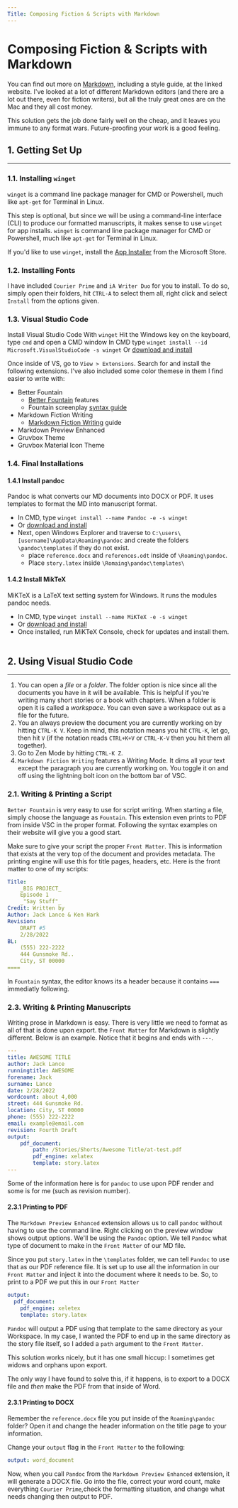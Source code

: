 ```yaml
---
Title: Composing Fiction & Scripts with Markdown
---
```

# Composing Fiction & Scripts with Markdown

You can find out more on [Markdown], including a style guide, at the linked website. I've looked at a lot of different Markdown editors (and there are a lot out there, even for fiction writers), but all the truly great ones are on the Mac and they all cost money.

This solution gets the job done fairly well on the cheap, and it leaves you immune to any format wars. Future-proofing your work is a good feeling.

## 1. Getting Set Up
---------------------

### 1.1. Installing `winget`

`winget` is a command line package manager for CMD or Powershell, much like `apt-get` for Terminal in Linux.

This step is optional, but since we will be using a command-line interface (CLI) to produce our formatted manuscripts, it makes sense to use  `winget` for app installs. `winget` is command line package manager for CMD or Powershell, much like `apt-get` for Terminal in Linux.

If you'd like to use `winget`, install the [App Installer] from the Microsoft Store.
&nbsp;
### 1.2. Installing Fonts

I have included `Courier Prime` and `iA Writer Duo` for you to install. To do so, simply open their folders, hit `CTRL-A` to select them all, right click and select `Install` from the options given.
&nbsp;
### 1.3. Visual Studio Code

Install Visual Studio Code With `winget`
Hit the Windows key on the keyboard, type `cmd` and open a CMD window
In CMD type `winget install --id Microsoft.VisualStudioCode -s winget`
Or [download and install][1]

Once inside of VS, go to `View > Extensions`. Search for and install the following extensions. I've also included some color themese in them I find easier to write with:

- Better Fountain
  - [Better Fountain] features
  - Fountain screenplay [syntax guide]
- Markdown Fiction Writing
  - [Markdown Fiction Writing] guide
- Markdown Preview Enhanced
- Gruvbox Theme
- Gruvbox Material Icon Theme
&nbsp;
### 1.4. Final Installations

#### 1.4.1  Install pandoc

Pandoc is what converts our MD documents into DOCX or PDF. It uses templates to format the MD into manuscript format.

- In CMD, type `winget install --name Pandoc -e -s winget`
- Or [download and install][2]
- Next, open Windows Explorer and traverse to `C:\users\[username]\AppData\Roaming\pandoc` and create the folders `\pandoc\templates` if they do not exist.
    - place `reference.docx` and `references.odt` inside of `\Roaming\pandoc`. 
    - Place `story.latex` inside `\Romaing\pandoc\templates\`
  
#### 1.4.2 Install MikTeX

MiKTeX is a LaTeX text setting system for Windows. It runs the modules pandoc needs.

- In CMD, type `winget install --name MiKTeX -e -s winget`
- Or [download and install][3]
- Once installed, run MiKTeX Console, check for updates and install them.
&nbsp;
&nbsp;
## 2. Using Visual Studio Code
------------------------------

1. You can open a *file* or a *folder*. The folder option is nice since all the documents you have in it will be available. This is helpful if you're writing many short stories or a book with chapters. When a folder is open it is called a *workspace*. You can even save a workspace out as a file for the future.
&nbsp;
2. You an always preview the document you are currently working on by hitting `CTRL-K V`. Keep in mind, this notation means you hit `CTRL-K`, let go, then hit `V` (if the notation reads `CTRL+K+V` or `CTRL-K-V` then you hit them all together).
&nbsp;
3. Go to Zen Mode by hitting `CTRL-K Z`.
&nbsp;
4. `Markdown Fiction Writing` features a Writing Mode. It dims all your text except the paragraph you are currently working on. You toggle it on and off using the lightning bolt icon on the bottom bar of VSC.
&nbsp;
### 2.1. Writing & Printing a Script

`Better Fountain` is very easy to use for script writing. When starting a file, simply choose the language as `Fountain`. This extension even prints to PDF from inside VSC in the proper format. Following the syntax examples on their website will give you a good start. 

Make sure to give your script the proper `Front Matter`. This is information that exists at the very top of the document and provides metadata. The printing engine will use this for title pages, headers, etc. Here is the front matter to one of my scripts:
```yaml
Title: 
    _BIG PROJECT_
    Episode 1
    _"Say Stuff"_
Credit: Written by
Author: Jack Lance & Ken Hark
Revision: 
    DRAFT #5
    2/28/2022
BL: 
    (555) 222-2222
    444 Gunsmoke Rd..
    City, ST 00000
====
```
In `Fountain` syntax, the editor knows its a header because it contains `===` immediatly following.
&nbsp;
### 2.3. Writing & Printing Manuscripts

Writing prose in Markdown is easy. There is very little we need to format as all of that is done upon export. the `Front Matter` for Markdown is slightly different. Below is an example. Notice that it begins and ends with `---`.

```yaml
---
title: AWESOME TITLE
author: Jack Lance
runningtitle: AWESOME
forename: Jack
surname: Lance
date: 2/28/2022
wordcount: about 4,000
street: 444 Gunsmoke Rd.
location: City, ST 00000
phone: (555) 222-2222
email: example@email.com
revision: Fourth Draft
output: 
    pdf_document: 
        path: /Stories/Shorts/Awesome Title/at-test.pdf
        pdf_engine: xelatex
        template: story.latex
---
```
Some of the information here is for `pandoc` to use upon PDF render and some is for me (such as revision number). 

#### 2.3.1 Printing to PDF
The `Markdown Preview Enhanced` extension allows us to call `pandoc` without having to use the command line. Right clicking on the preview window shows output options. We'll be using the `Pandoc` option. We tell `Pandoc` what type of document to make in the `Front Matter` of our MD file.

Since you put `story.latex` in the `\templates` folder, we can tell `Pandoc` to use that as our PDF reference file. It is set up to use all the information in our `Front Matter` and inject it into the document where it needs to be. So, to print to a PDF we put this in our `Front Matter`
```yaml
output: 
  pdf_document:
    pdf_engine: xeletex
    template: story.latex
```
`Pandoc` will output a PDF using that template to the same directory as your Workspace. In my case, I wanted the PDF to end up in the same directory as the story file itself, so I added a `path` argument to the `Front Matter`.

This solution works nicely, but it has one small hiccup: I sometimes get widows and orphans upon export. 

The only way I have found to solve this, if it happens, is to export to a DOCX file and *then* make the PDF from that inside of Word.

#### 2.3.1 Printing to DOCX
Remember the `reference.docx` file you put inside of the `Roaming\pandoc` folder? Open it and change the header information on the title page to your information.

Change your `output` flag in the `Front Matter` to the following:
```yaml
output: word_document
```
Now, when you call `Pandoc` from the `Markdown Preview Enhanced` extension, it will generate a DOCX file. Go into the file, correct your word count, make everything `Courier Prime`,check the formatting situation, and change what needs changing then output to PDF.

[Markdown]: https://www.markdownguide.org/
[App Installer]: https://www.microsoft.com/en-us/p/app-installer/9nblggh4nns1?activetab=pivot:overviewtab
[1]: https://code.visualstudio.com
[Better Fountain]: https://marketplace.visualstudio.com/items?itemName=piersdeseilligny.betterfountain
[syntax guide]: https://www.fountain.io/syntax
[Markdown Fiction Writing]: https://zoctarine.github.io/vscode-fiction-writer/
[2]: https://pandoc.org/installing.html
[3]: https://miktex.org/download

